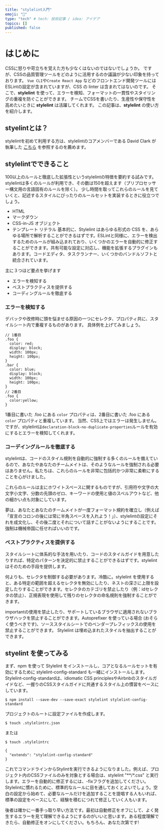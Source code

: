 ```yaml
---
title: "stylelint入門"
emoji: "🌊"
type: "tech" # tech: 技術記事 / idea: アイデア
topics: []
published: false
---
```

# はじめに
CSSに怒りや苛立ちを覚えた方も少なくはないのではないでしょうか。
ですが、CSSの品質管理ツールをどのように活用するのか議論が少ない印象を持っております。
`Vue CLI`や`Create React App` などのフロントエンド開発ツールには ESLintの設定が含まれていますが、CSS の linter は含まれてはないのです。
そこで、**stylelint** を使って、エラーを検知、フォーマットの一貫性やスタイリングの重複を防ぐことができます。
チームでCSSを書いたり、生産性や保守性を高めたいときに **stylelint** は活躍してくれます。
この記事は、**stylelint** の使い方を紹介します。

## styelintとは？
stylelintを初めて利用する方は、stylelintのコアメンバーである David Clark が執筆した [こちら](https://css-tricks.com/stylelint/) を参照するのを薦めます。

## stylelintでできること
100以上のルールと徹底した拡張性というstylelintの特徴を要約する試みです。
stylelintは多くのルールが利用でき、その数は150を超えます（プリプロセッサー構文用の言語固有のルールを除く）。
少し時間を取ってこれらのルールを見ていくと、記述するスタイルにぴったりのルールセットを実装するときに役立つでしょう。

- HTML
- マークダウン
- CSS-in-JS オブジェクト
- テンプレート リテラル
基本的に、Stylelint はあらゆる形式の CSS を、あらゆる場所で解析することができるはずです。ESLintと同様に、エラーを検出するためのルールが組み込まれており、いくつかのエラーを自動的に修正することができます。共有可能な設定に対応し、機能を拡張するプラグインもあります。コードエディタ、タスクランナー、いくつかのバンドルソフトと統合されています。

主に３つほど要点を挙げます
- エラーを検知する
- ベストプラクティスを提供する
- コーディングルールを徹底する

### エラーを検知する
デバックや改修時に頭を悩ませる原因の一つにセレクタ、プロパティ共に、スタイルシート内で重複するものがあります。
具体例を上げてみましょう。
```css:example
// 1番目
.foo {
  color: red;
  display: block;
  width: 100px;
  height: 100px;
}
.bar {
  color: blue;
  display: block;
  width: 100px;
  height: 100px;    
}
// 2番目
.foo {
  color:yellow;
}
```
1番目に書いた .foo にある `color` プロパティは、2番目に書いた .foo にある `color` プロパティと重複しています。
当然、CSS上ではエラーは発生しません。ですが、stylelintは`declaration-block-no-duplicate-properties`ルールを有効にするとエラーを検知してくれます。

### コーデイングルールを徹底する
stylelintは、コードのスタイル規則を自動的に強制する多くのルールを備えているので、あなたやあなたのチームメイトは、そのようなルールを強制される必要はありません。私たちは、これらのルールを非常に包括的かつ非常に柔軟にすることを心がけました。

これらのルールは主にホワイトスペースに関するものですが、引用符や文字の大文字小文字、分数の先頭のゼロ、キーワードの使用と値のスペルアウトなど、他の細かい点も対象にしています。

夢は、あなたとあなたのチームメイトが一度フォーマット規約を確立し（例えば「宣言のコロンの後には常に半角スペースを入れよう！」）、stylelintの設定にそれを成文化し、その後二度とそれについて話すことがないようにすることです。強制は機械帝国に任せればいいのです。

### ベストプラクティスを提供する
スタイルシートに体系的な手法を用いたり、コードのスタイルガイドを用意したりすれば、特定のパターンを決定的に禁止することができるはずです。stylelintはそのための手段を提供します。

何よりも、セレクタを制御する必要があります。冷酷に。stylelint を使用すると、ある特定の範囲を超えるセレクタを無効にしたり、ネストの深さに上限を設定したりすることができます。セレクタのカテゴリを禁止したり（例：idセレクタの禁止）、正規表現を使用して残りのセレクタの命名規則を強制することができます。

importantの使用を禁止したり、サポートしているブラウザに適用されないブラウザハックを禁止することができます。Autoprefixer を使っている場合 (おそらく使うべきです)、ソーススタイルシートでのベンダープレフィックスの使用を禁止することができます。
Stylelint は埋め込まれたスタイルを抽出することができます。

## styelint を使ってみる
まず、npm を使って Stylelint をインストールし、コアとなるルールセットを有効にするために stylelint-config-standard も一緒にインストールします。Stylelint-config-standardは、idiomatic CSS principlesやAirbnbのスタイルガイドなど、一握りのCSSスタイルガイドに共通するスタイル上の慣習をベースにしています。

```shell
$ npm install --save-dev --save-exact stylelint stylelint-config-standard
```

プロジェクトのルートに設定ファイルを作成します。
```shell
$ touch .stylelintrc.json
```
または
```shell
$ touch .stylelintrc
```
```json:example
{
  "extends": "stylelint-config-standard"
}
```
これでコマンドラインからStylintを実行できるようになりました。例えば、プロジェクト内のCSSファイルのみを対象とする場合は、stylelint "**/*.css" と実行します。エラーを自動的に修正するには、-fixフラグを追加してください。
Stylelintに慣れるために、標準的なルールに目を通しておくとよいでしょう。空白の設定から始めて、必要なルールだけを追加することを提唱する人もいれば、標準の設定をベースにして、経験を積むにつれて修正していく人もいます。

後者は確かに一番手っ取り早い方法です。最初は自動修正をオフにして、よく発生するエラーを見て理解できるようにするのがいいと思います。ある程度理解できたら、自動修正をオンにしてください。もちろん、あなた次第です!